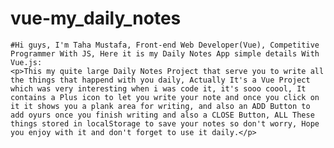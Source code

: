 # vue-my_daily_notes
    #Hi guys, I'm Taha Mustafa, Front-end Web Developer(Vue), Competitive Programmer With JS, Here it is my Daily Notes App simple details With Vue.js: 
    <p>This my quite large Daily Notes Project that serve you to write all the things that happend with you daily, Actually It's a Vue Project which was very interesting when i was code it, it's sooo coool, It contains a Plus icon to let you write your note and once you click on it it shows you a plank area for writing, and also an ADD Button to add oyurs once you finish writing and also a CLOSE Button, ALL These things stored in localStorage to save your notes so don't worry, Hope you enjoy with it and don't forget to use it daily.</p>
